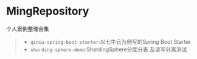 # MingRepository
个人案例整理合集

> - `qiniu-spring-boot-starter`:以七牛云为例写的Spring Boot Starter
> - `sharding-sphere-demo`:ShardingSphere分库分表 及读写分离测试